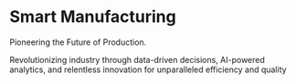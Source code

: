 # Smart Manufacturing
Pioneering the Future of Production.

Revolutionizing industry through data-driven decisions, AI-powered analytics, and relentless innovation for unparalleled efficiency and quality
